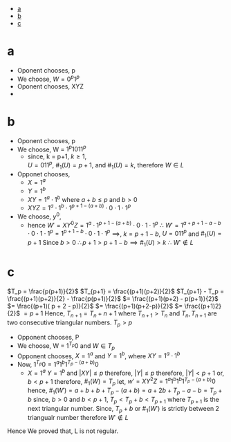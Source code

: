 - [a](#a)
- [b](#b)
- [c](#c)
# a
- Oponent chooses, p
- We choose, $W = 0^p1^p$
- Oponent chooses, XYZ
- 
# b
- Oponent chooses, p
- We choose, W = $1^p1011^p$ 
  - since, k = p+1, $k\geq 1$,  
$U = 011^p$, $\#_1(U) = p+1$, and $\#_1(U) = k$, 
therefore  $W \in L$
- Opponet chooses, 
  - $X = 1^a$
  - $Y = 1^b$
  - $XY = 1^a\cdot 1^b$ where $a+b\leq p$ and $b>0$
  - $XYZ = 1^a\cdot 1^b\cdot 1^{p+1-(a+b)} \cdot 0\cdot 1\cdot 1^p$
- We choose, $y^0$, 
  - hence $W' = XY^0Z = 1^a\cdot 1^{p+1-(a+b)} \cdot 0\cdot 1\cdot1^p$
  $\therefore$ $W' = 1^{a+p+1-a-b}\cdot0\cdot 1\cdot1^p = 1^{p+1-b}\cdot0\cdot 1\cdot1^p$
  $\implies$, $k = p+1-b$, $U = 011^p$ and $\#_1(U) = p+1$
  Since $b>0$ 
  $\therefore p+1 > p+1-b\implies \#_1(U)>k$
  $\therefore$ $W' \notin L$



# c 
$T_p = \frac{p(p+1)}{2}$ 
$T_{p+1} = \frac{(p+1)(p+2)}{2}$
$T_{p+1} - T_p = \frac{(p+1)(p+2)}{2} - \frac{p(p+1)}{2}$
$= \frac{(p+1)(p+2) - p(p+1)}{2}$
$= \frac{(p+1)( p + 2 - p)}{2}$
$= \frac{(p+1)(p+2-p)}{2}$
$= \frac{(p+1)2}{2}$
$=p+1$
Hence, $T_{n+1} = T_n + n+1$
where $T_{n+1} > T_n$ and $T_n, T_{n+1}$ are two consecutive triangular numbers.
$T_p>p$
- Opponent chooses, P
- We choose, W = $1^{T_p}0$ and $W \in T_p$
- Opponent chooses, $X = 1^a$ and $Y = 1^b$, where $XY = 1^a \cdot 1^b$
- Now, $1^{T_p}0=1^a1^b1^{T_p-(a+b)}0$
  - $X=1^a$
    $Y=1^b$
    and $|XY|\leq p$ therefore, $|Y| \leq p$
    therefore, $|Y|<p + 1$ or, $b<p+1$
therefore, $\#_1(W) = T_p$
let, $w' = XY^2Z = 1^a1^b1^b1^{T_p-(a+b)}0$
hence, $\#_1(W') =a+b+b+T_p-(a+b) = a+2b+T_p-a-b = T_p+b$
since, $b>0$ and $b<p+1$, $T_p<T_p+b< T_{p+1}$ where $T_{p+1}$ is the next triangular number.
Since, $T_p+b$ or $\#_1(W')$ is strictly between 2 triangualr number therefore $W' \notin L$

Hence We proved that, L is not regular.
